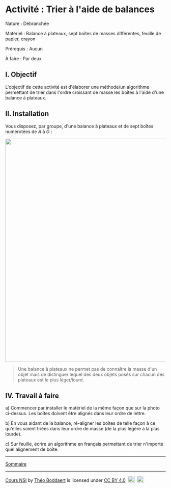 # Activité : Trier à l'aide de balances

Nature : Débranchée

Matériel : Balance à plateaux, sept boîtes de masses différentes, feuille de papier, crayon

Prérequis : Aucun

À faire : Par deux

## I. Objectif

L'objectif de cette activité est d'élaborer une méthode/un algorithme permettant de trier dans l'ordre croissant de masse les boîtes à l'aide d'une balance à plateaux.

## II. Installation

Vous disposez, par groupe, d'une balance à plateaux et de sept boîtes numérotées de $A$ à $G$ : 

<img src="./img/installation.jpg" width=700>

> Une balance à plateaux ne permet pas de connaître la masse d'un objet mais de distinguer lequel des deux objets posés sur chacun des plateaux est le plus léger/lourd.

## IV. Travail à faire

a) Commencer par installer le matériel de la même façon que sur la photo ci-dessus. Les boîtes doivent être alignés dans leur ordre de lettre.

b) En vous aidant de la balance, ré-aligner les boîtes de telle façon à ce qu'elles soient triées dans leur ordre de masse (de la plus légère à la plus lourde).

c) Sur feuille, écrire un algorithme en français permettant de trier n'importe quel alignement de boîte.

_______________________

[Sommaire](./../../README.md)
___________

<p xmlns:cc="http://creativecommons.org/ns#" xmlns:dct="http://purl.org/dc/terms/"><a property="dct:title" rel="cc:attributionURL" href="https://github.com/boddaert/nsi">Cours NSI</a> by <a rel="cc:attributionURL dct:creator" property="cc:attributionName" href="https://github.com/boddaert">Théo Boddaert</a> is licensed under <a href="https://creativecommons.org/licenses/by/4.0/?ref=chooser-v1" target="_blank" rel="license noopener noreferrer" style="display:inline-block;">CC BY 4.0</a>  <img style="height:22px!important;margin-left:3px;vertical-align:text-bottom;" src="https://mirrors.creativecommons.org/presskit/icons/cc.svg?ref=chooser-v1" alt="">  <img style="height:22px!important;margin-left:3px;vertical-align:text-bottom;" src="https://mirrors.creativecommons.org/presskit/icons/by.svg?ref=chooser-v1" alt=""></p> 

